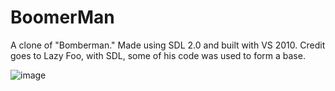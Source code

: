 # BoomerMan
A clone of "Bomberman." Made using SDL 2.0 and built with VS 2010. Credit goes to Lazy Foo, with SDL, some of his code was used to form a base. 

![image](https://user-images.githubusercontent.com/57719806/131770421-e47f1317-ecf3-478a-b704-f6ea7d60f555.png)
